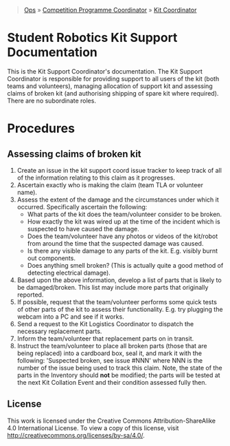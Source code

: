 > [Ops](https://bitbucket.org/srobo/ops-manual/wiki/Home) » [Competition Programme Coordinator](https://bitbucket.org/rspanton/sr-comp-programme/wiki/Home) » [Kit Coordinator](https://bitbucket.org/richardbarlow/sr-kit-coord/wiki/Home)

# Student Robotics Kit Support Documentation

This is the Kit Support Coordinator's documentation. The Kit Support Coordinator is responsible for providing support to all users of the kit (both teams and volunteers), managing allocation of support kit and assessing claims of broken kit (and authorising shipping of spare kit where required). There are no subordinate roles.

# Procedures

## Assessing claims of broken kit

1. Create an issue in the kit support coord issue tracker to keep track of all of the information relating to this claim as it progresses.
1. Ascertain exactly who is making the claim (team TLA or volunteer name).
1. Assess the extent of the damage and the circumstances under which it occurred. Specifically ascertain the following:
    * What parts of the kit does the team/volunteer consider to be broken.
    * How exactly the kit was wired up at the time of the incident which is suspected to have caused the damage.
    * Does the team/volunteer have any photos or videos of the kit/robot from around the time that the suspected damage was caused.
    * Is there any visible damage to any parts of the kit. E.g. visibly burnt out components.
    * Does anything smell broken? (This is actually quite a good method of detecting electrical damage).
1. Based upon the above information, develop a list of parts that is likely to be damaged/broken. This list may include more parts that originally reported.
1. If possible, request that the team/volunteer performs some quick tests of other parts of the kit to assess their functionality. E.g. try plugging the webcam into a PC and see if it works.
1. Send a request to the Kit Logistics Coordinator to dispatch the necessary replacement parts.
1. Inform the team/volunteer that replacement parts on in transit.
1. Instruct the team/volunteer to place all broken parts (those that are being replaced) into a cardboard box, seal it, and mark it with the following: 'Suspected broken, see issue #NNN' where NNN is the number of the issue being used to track this claim. Note, the state of the parts in the Inventory should **not** be modified; the parts will be tested at the next Kit Collation Event and their condition assessed fully then.

## License
This work is licensed under the Creative Commons Attribution-ShareAlike 4.0 International License. To view a copy of this license, visit http://creativecommons.org/licenses/by-sa/4.0/.
